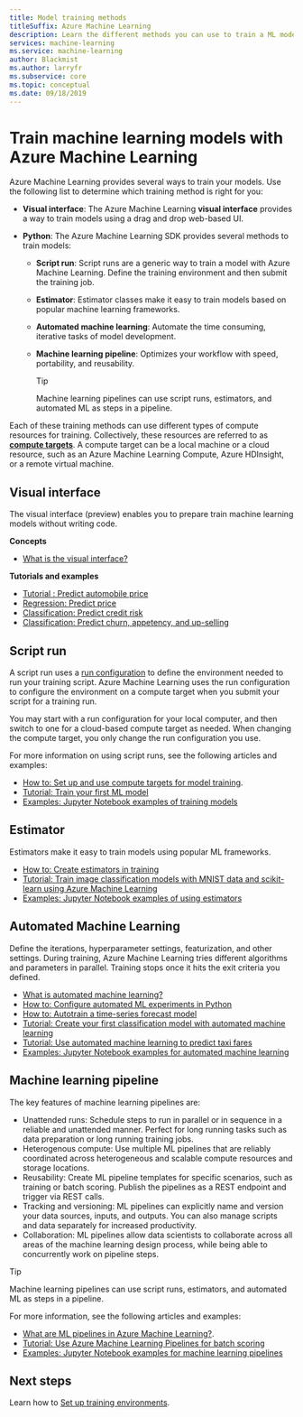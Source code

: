 ```yaml
---
title: Model training methods
titleSuffix: Azure Machine Learning
description: Learn the different methods you can use to train a ML model with Azure Machine Learning. Estimators provide an easy way to work with popular frameworks like Scikit-learn, TensorFlow, Keras, PyTorch, and Chainer. Machine Learning pipelines make it easy to schedule unattended runs, use heterogenous compute environments, and reuse parts of your workflow. And run configurations provide granular control over the compute targets that the training process runs on.
services: machine-learning
ms.service: machine-learning
author: Blackmist
ms.author: larryfr
ms.subservice: core
ms.topic: conceptual
ms.date: 09/18/2019
---
```


# Train machine learning models with Azure Machine Learning

Azure Machine Learning provides several ways to train your models. Use the following list to determine which training method is right for you:

+ **Visual interface**: The Azure Machine Learning __visual interface__ provides a way to train models using a drag and drop web-based UI.

+ **Python**: The Azure Machine Learning SDK provides several methods to train models:

    + **Script run**: Script runs are a generic way to train a model with Azure Machine Learning. Define the training environment and then submit the training job.

    + **Estimator**: Estimator classes make it easy to train models based on popular machine learning frameworks.

    + **Automated machine learning**: Automate the time consuming, iterative tasks of model development.

    + **Machine learning pipeline**: Optimizes your workflow with speed, portability, and reusability.

        > [!TIP]
        > Machine learning pipelines can use script runs, estimators, and automated ML as steps in a pipeline.

Each of these training methods can use different types of compute resources for training. Collectively, these resources are referred to as [__compute targets__](concept-azure-machine-learning-architecture.md#compute-targets). A compute target can be a local machine or a cloud resource, such as an Azure Machine Learning Compute, Azure HDInsight, or a remote virtual machine.

## Visual interface

The visual interface (preview) enables you to prepare train machine learning models without writing code.

__Concepts__

+ [What is the visual interface?](ui-concept-visual-interface.md)

__Tutorials and examples__

+ [Tutorial : Predict automobile price](ui-tutorial-automobile-price-train-score.md)
+ [Regression: Predict price](ui-sample-regression-predict-automobile-price-basic.md)
+ [Classification: Predict credit risk](ui-sample-classification-predict-credit-risk-basic.md)
+ [Classification: Predict churn, appetency, and up-selling](ui-sample-classification-predict-churn.md)


## Script run

A script run uses a [run configuration](concept-azure-machine-learning-architecture.md#run-configurations) to define the environment needed to run your training script. Azure Machine Learning uses the run configuration to configure the environment on a compute target when you submit your script for a training run.

You may start with a run configuration for your local computer, and then switch to one for a cloud-based compute target as needed. When changing the compute target, you only change the run configuration you use.

For more information on using script runs, see the following articles and examples:

* [How to: Set up and use compute targets for model training](how-to-set-up-training-targets.md).
* [Tutorial: Train your first ML model](tutorial-1st-experiment-sdk-train.md)
* [Examples: Jupyter Notebook examples of training models](https://github.com/Azure/MachineLearningNotebooks/tree/master/how-to-use-azureml/training)

## Estimator

Estimators make it easy to train models using popular ML frameworks.

* [How to: Create estimators in training](how-to-train-ml-models.md)
* [Tutorial: Train image classification models with MNIST data and scikit-learn using Azure Machine Learning](tutorial-train-models-with-aml.md)
* [Examples: Jupyter Notebook examples of using estimators](https://github.com/Azure/MachineLearningNotebooks/tree/master/how-to-use-azureml/training-with-deep-learning)

## Automated Machine Learning

Define the iterations, hyperparameter settings, featurization, and other settings. During training, Azure Machine Learning tries different algorithms and parameters in parallel. Training stops once it hits the exit criteria you defined.

* [What is automated machine learning?](concept-automated-ml.md)
* [How to: Configure automated ML experiments in Python](how-to-configure-auto-train.md)
* [How to: Autotrain a time-series forecast model](how-to-auto-train-forecast.md)
* [Tutorial: Create your first classification model with automated machine learning](tutorial-first-experiment-automated-ml.md)
* [Tutorial: Use automated machine learning to predict taxi fares](tutorial-auto-train-models.md)
* [Examples: Jupyter Notebook examples for automated machine learning](https://github.com/Azure/MachineLearningNotebooks/tree/master/how-to-use-azureml/automated-machine-learning)

## Machine learning pipeline

The key features of machine learning pipelines are:

+ Unattended runs: Schedule steps to run in parallel or in sequence in a reliable and unattended manner. Perfect for long running tasks such as data preparation or long running training jobs.
+ Heterogenous compute: Use multiple ML pipelines that are reliably coordinated across heterogeneous and scalable compute resources and storage locations.
+ Reusability: Create ML pipeline templates for specific scenarios, such as training or batch scoring. Publish the pipelines as a REST endpoint and trigger via REST calls.
+ Tracking and versioning: ML pipelines can explicitly name and version your data sources, inputs, and outputs. You can also manage scripts and data separately for increased productivity.
+ Collaboration: ML pipelines allow data scientists to collaborate across all areas of the machine learning design process, while being able to concurrently work on pipeline steps.

> [!TIP]
> Machine learning pipelines can use script runs, estimators, and automated ML as steps in a pipeline.

For more information, see the following articles and examples:

* [What are ML pipelines in Azure Machine Learning?](concept-ml-pipelines.md).
* [Tutorial: Use Azure Machine Learning Pipelines for batch scoring](tutorial-pipeline-batch-scoring-classification.md)
* [Examples: Jupyter Notebook examples for machine learning pipelines](https://github.com/Azure/MachineLearningNotebooks/tree/master/how-to-use-azureml/machine-learning-pipelines)

## Next steps

Learn how to [Set up training environments](how-to-set-up-training-targets.md).